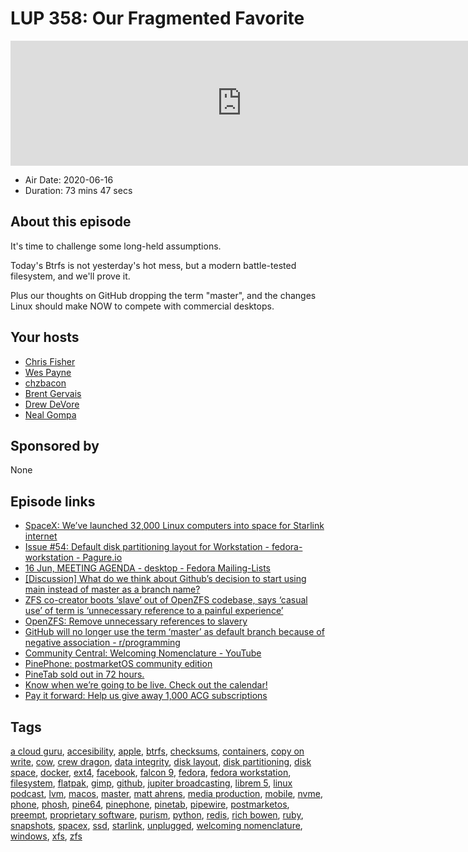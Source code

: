 # LUP 358: Our Fragmented Favorite

<iframe src="https://player.fireside.fm/v2/RUkczH-V+JyrUYmmm?theme=dark" width="740" height="200" frameborder="0" scrolling="no"></iframe>

* Air Date: 2020-06-16
* Duration: 73 mins 47 secs

## About this episode

It's time to challenge some long-held assumptions.

Today's Btrfs is not yesterday's hot mess, but a modern battle-tested filesystem, and we'll prove it.

Plus our thoughts on GitHub dropping the term "master", and the changes Linux should make NOW to compete with commercial desktops.

## Your hosts
* [Chris Fisher](https://linuxunplugged.com/hosts/chrislas)
* [Wes Payne](https://linuxunplugged.com/hosts/wes)
* [chzbacon](https://linuxunplugged.com/hosts/chzbacon)
* [Brent Gervais](https://linuxunplugged.com/guests/brentgervais)
* [Drew DeVore](https://linuxunplugged.com/guests/drewdevore)
* [Neal Gompa](https://linuxunplugged.com/guests/nealgompa)

## Sponsored by

None



## Episode links

  * [SpaceX: We’ve launched 32,000 Linux computers into space for Starlink internet](https://www.zdnet.com/article/spacex-weve-launched-32000-linux-computers-into-space-for-starlink-internet/ "SpaceX: We’ve launched 32,000 Linux computers into space for Starlink internet")
  * [Issue #54: Default disk partitioning layout for Workstation - fedora-workstation - Pagure.io](https://pagure.io/fedora-workstation/issue/54 "Issue #54: Default disk partitioning layout for Workstation - fedora-workstation - Pagure.io")
  * [16 Jun, MEETING AGENDA - desktop - Fedora Mailing-Lists](https://lists.fedoraproject.org/archives/list/desktop@lists.fedoraproject.org/thread/6375WIG53QWL6BXHIPSFNNLA7BZ7PYKW/ "16 Jun, MEETING AGENDA - desktop - Fedora Mailing-Lists")
  * [[Discussion] What do we think about Github’s decision to start using main instead of master as a branch name?](https://www.reddit.com/r/linux/comments/h94oiz/discussion_what_do_package_maintainers_think/ "\[Discussion\] What do we think about Github’s decision to start using main instead of master as a branch name?")
  * [ZFS co-creator boots ‘slave’ out of OpenZFS codebase, says ‘casual use’ of term is ‘unnecessary reference to a painful experience’](https://www.theregister.com/2020/06/12/openzfs_terminology_change/ "ZFS co-creator boots ‘slave’ out of OpenZFS codebase, says ‘casual use’ of term is ‘unnecessary reference to a painful experience’")
  * [OpenZFS: Remove unnecessary references to slavery](https://github.com/openzfs/zfs/pull/10435 "OpenZFS: Remove unnecessary references to slavery")
  * [GitHub will no longer use the term ‘master’ as default branch because of negative association - r/programming](https://old.reddit.com/r/programming/comments/h8w36t/github_will_no_longer_use_the_term_master_as/ "GitHub will no longer use the term ‘master’ as default branch because of negative association - r/programming")
  * [Community Central: Welcoming Nomenclature - YouTube](https://www.youtube.com/watch?v=hZuFeFuazwo&feature=youtu.be "Community Central: Welcoming Nomenclature - YouTube")
  * [PinePhone: postmarketOS community edition](https://postmarketos.org/blog/2020/06/15/pinephone-postmarketos-community-edition/ "PinePhone: postmarketOS community edition")
  * [PineTab sold out in 72 hours.](https://store.pine64.org/?product=pinetab-10-1-linux-tablet-with-detached-backlit-keyboard "PineTab sold out in 72 hours.")
  * [Know when we’re going to be live. Check out the calendar!](https://www.jupiterbroadcasting.com/release-calendar/ "Know when we’re going to be live. Check out the calendar!")
  * [Pay it forward: Help us give away 1,000 ACG subscriptions ](https://info.acloud.guru/resources/pay-it-forward "Pay it forward: Help us give away 1,000 ACG subscriptions
")



## Tags

[a cloud guru](https://linuxunplugged.com/tags/a%20cloud%20guru), [accesibility](https://linuxunplugged.com/tags/accesibility), [apple](https://linuxunplugged.com/tags/apple), [btrfs](https://linuxunplugged.com/tags/btrfs), [checksums](https://linuxunplugged.com/tags/checksums), [containers](https://linuxunplugged.com/tags/containers), [copy on write](https://linuxunplugged.com/tags/copy%20on%20write), [cow](https://linuxunplugged.com/tags/cow), [crew dragon](https://linuxunplugged.com/tags/crew%20dragon), [data integrity](https://linuxunplugged.com/tags/data%20integrity), [disk layout](https://linuxunplugged.com/tags/disk%20layout), [disk partitioning](https://linuxunplugged.com/tags/disk%20partitioning), [disk space](https://linuxunplugged.com/tags/disk%20space), [docker](https://linuxunplugged.com/tags/docker), [ext4](https://linuxunplugged.com/tags/ext4), [facebook](https://linuxunplugged.com/tags/facebook), [falcon 9](https://linuxunplugged.com/tags/falcon%209), [fedora](https://linuxunplugged.com/tags/fedora), [fedora workstation](https://linuxunplugged.com/tags/fedora%20workstation), [filesystem](https://linuxunplugged.com/tags/filesystem), [flatpak](https://linuxunplugged.com/tags/flatpak), [gimp](https://linuxunplugged.com/tags/gimp), [github](https://linuxunplugged.com/tags/github), [jupiter broadcasting](https://linuxunplugged.com/tags/jupiter%20broadcasting), [librem 5](https://linuxunplugged.com/tags/librem%205), [linux podcast](https://linuxunplugged.com/tags/linux%20podcast), [lvm](https://linuxunplugged.com/tags/lvm), [macos](https://linuxunplugged.com/tags/macos), [master](https://linuxunplugged.com/tags/master), [matt ahrens](https://linuxunplugged.com/tags/matt%20ahrens), [media production](https://linuxunplugged.com/tags/media%20production), [mobile](https://linuxunplugged.com/tags/mobile), [nvme](https://linuxunplugged.com/tags/nvme), [phone](https://linuxunplugged.com/tags/phone), [phosh](https://linuxunplugged.com/tags/phosh), [pine64](https://linuxunplugged.com/tags/pine64), [pinephone](https://linuxunplugged.com/tags/pinephone), [pinetab](https://linuxunplugged.com/tags/pinetab), [pipewire](https://linuxunplugged.com/tags/pipewire), [postmarketos](https://linuxunplugged.com/tags/postmarketos), [preempt](https://linuxunplugged.com/tags/preempt), [proprietary software](https://linuxunplugged.com/tags/proprietary%20software), [purism](https://linuxunplugged.com/tags/purism), [python](https://linuxunplugged.com/tags/python), [redis](https://linuxunplugged.com/tags/redis), [rich bowen](https://linuxunplugged.com/tags/rich%20bowen), [ruby](https://linuxunplugged.com/tags/ruby), [snapshots](https://linuxunplugged.com/tags/snapshots), [spacex](https://linuxunplugged.com/tags/spacex), [ssd](https://linuxunplugged.com/tags/ssd), [starlink](https://linuxunplugged.com/tags/starlink), [unplugged](https://linuxunplugged.com/tags/unplugged), [welcoming nomenclature](https://linuxunplugged.com/tags/welcoming%20nomenclature), [windows](https://linuxunplugged.com/tags/windows), [xfs](https://linuxunplugged.com/tags/xfs), [zfs](https://linuxunplugged.com/tags/zfs)